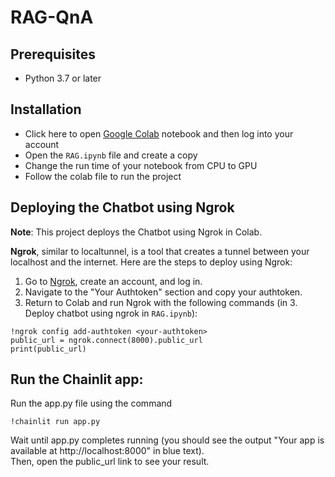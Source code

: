 # RAG-QnA

## Prerequisites

- Python 3.7 or later

## Installation

- Click here to open [Google Colab](https://colab.research.google.com/) notebook and then log into your account
- Open the ```RAG.ipynb``` file and create a copy
- Change the run time of your notebook from CPU to GPU
- Follow the colab file to run the project

## Deploying the Chatbot using Ngrok

**Note**: This project deploys the Chatbot using Ngrok in Colab.

**Ngrok**, similar to localtunnel, is a tool that creates a tunnel between your localhost and the internet. Here are the steps to deploy using Ngrok:
1. Go to [Ngrok](https://ngrok.com/), create an account, and log in.
2. Navigate to the "Your Authtoken" section and copy your authtoken.
3. Return to Colab and run Ngrok with the following commands (in 3. Deploy chatbot using ngrok in `RAG.ipynb`):

```
!ngrok config add-authtoken <your-authtoken>
public_url = ngrok.connect(8000).public_url
print(public_url)
```

## Run the Chainlit app: 
Run the app.py file using the command
```
!chainlit run app.py
```

Wait until app.py completes running (you should see the output "Your app is available at http://localhost:8000" in blue text).<br>Then, open the public_url link to see your result.
